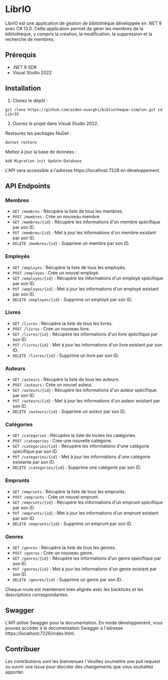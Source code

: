 # LibrIO

LibrIO est une application de gestion de bibliothèque développée en .NET 9 avec C# 13.0. Cette application permet de gérer les membres de la bibliothèque, y compris la création, la modification, la suppression et la recherche de membres.



## Prérequis

- .NET 9 SDK
- Visual Studio 2022


## Installation
1. Clonez le dépôt :

`git clone https://github.com/aiden-ouarghi/bibliotheque-simplon.git
cd LibrIO`

2. Ouvrez le projet dans Visual Studio 2022.

Restaurez les packages NuGet :

`dotnet restore`

Mettez à jour la base de données :

`Add-Migration init
Update-Database`

L'API sera accessible à l'adresse https://localhost:7226 en développement.


## API Endpoints

### Membres

- `GET /membres` : Récupère la liste de tous les membres.
- `POST /membres` : Crée un nouveau membre.
- `GET /membres/{id}` : Récupère les informations d'un membre spécifique par son ID.
- `PUT /membres/{id}` : Met à jour les informations d'un membre existant par son ID.
- `DELETE /membres/{id}` : Supprime un membre par son ID.

### Employés

- `GET /employes` : Récupère la liste de tous les employés.
- `POST /employes` : Crée un nouvel employé.
- `GET /employes/{id}` : Récupère les informations d'un employé spécifique par son ID.
- `PUT /employes/{id}` : Met à jour les informations d'un employé existant par son ID.
- `DELETE /employes/{id}` : Supprime un employé par son ID.

### Livres
- `GET /livres` : Récupère la liste de tous les livres.
- `POST /livres` : Crée un nouveau livre.
- `GET /livres/{id}` : Récupère les informations d'un livre spécifique par son ID.
- `PUT /livres/{id}` : Met à jour les informations d'un livre existant par son ID.
- `DELETE /livres/{id}` : Supprime un livre par son ID.

### Auteurs
- `GET /auteurs` : Récupère la liste de tous les auteurs.
- `POST /auteurs` : Crée un nouvel auteur.
- `GET /auteurs/{id}` : Récupère les informations d'un auteur spécifique par son ID.
- `PUT /auteurs/{id}` : Met à jour les informations d'un auteur existant par son ID.
- `DELETE /auteurs/{id}` : Supprime un auteur par son ID.

### Catégories
- `GET /categories` : Récupère la liste de toutes les catégories.
- `POST /categories` : Crée une nouvelle catégorie.
- `GET /categories/{id}` : Récupère les informations d'une catégorie spécifique par son ID.
- `PUT /categories/{id}` : Met à jour les informations d'une catégorie existante par son ID.
- `DELETE /categories/{id}` : Supprime une catégorie par son ID.

### Emprunts
- `GET /emprunts` : Récupère la liste de tous les emprunts.
- `POST /emprunts` : Crée un nouvel emprunt.
- `GET /emprunts/{id}` : Récupère les informations d'un emprunt spécifique par son ID.
- `PUT /emprunts/{id}` : Met à jour les informations d'un emprunt existant par son ID.
- `DELETE /emprunts/{id}` : Supprime un emprunt par son ID.

### Genres
- `GET /genres` : Récupère la liste de tous les genres.
- `POST /genres` : Crée un nouveau genre.
- `GET /genres/{id}` : Récupère les informations d'un genre spécifique par son ID.
- `PUT /genres/{id}` : Met à jour les informations d'un genre existant par son ID.
- `DELETE /genres/{id}` : Supprime un genre par son ID.

Chaque route est maintenant bien alignée avec les backticks et les descriptions correspondantes.

## Swagger
L'API utilise Swagger pour la documentation. En mode développement, vous pouvez accéder à la documentation Swagger à l'adresse https://localhost:7226/index.html.

## Contribuer

Les contributions sont les bienvenues ! Veuillez soumettre une pull request ou ouvrir une issue pour discuter des changements que vous souhaitez apporter.


    

